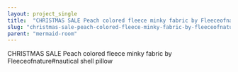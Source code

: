 ```yaml
---
layout: project_single
title:  "CHRISTMAS SALE Peach colored fleece minky fabric by Fleeceofnature#nautical shell pillow"
slug: "christmas-sale-peach-colored-fleece-minky-fabric-by-fleeceofnaturenautical-shell-pillow"
parent: "mermaid-room"
---
```

CHRISTMAS SALE Peach colored fleece minky fabric by Fleeceofnature#nautical shell pillow